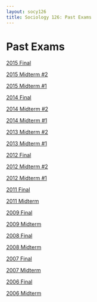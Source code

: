 ```yaml
---
layout: socy126
title: Sociology 126: Past Exams
---
```


# Past Exams

<p><a href="http://nicholaschristakis.net/wp-content/uploads/2015/08/15F.pdf">2015 Final</a></p>
<p><a href="http://nicholaschristakis.net/wp-content/uploads/2015/08/15M2.pdf">2015 Midterm #2</a></p>
<p><a href="http://nicholaschristakis.net/wp-content/uploads/2015/08/15M1.pdf">2015 Midterm #1</a></p>
<p><a href="http://nicholaschristakis.net/wp-content/uploads/2015/02/14F.pdf">2014 Final</a></p>
<p><a href="http://nicholaschristakis.net/wp-content/uploads/2015/02/14M2.pdf">2014 Midterm #2</a></p>
<p><a href="http://nicholaschristakis.net/wp-content/uploads/2015/02/14M1.pdf">2014 Midterm #1</a></p>
<p><a href="http://nicholaschristakis.net/wp-content/uploads/2015/02/13M2.pdf">2013 Midterm #2</a></p>
<p><a href="http://nicholaschristakis.net/wp-content/uploads/2015/02/13M1.pdf">2013 Midterm #1</a></p>
<p><a href="http://nicholaschristakis.net/wp-content/uploads/2015/02/12F.pdf">2012 Final</a></p>
<p><a href="http://nicholaschristakis.net/wp-content/uploads/2015/02/12M2.pdf">2012 Midterm #2</a></p>
<p><a href="http://nicholaschristakis.net/wp-content/uploads/2015/02/12M1.pdf">2012 Midterm #1</a></p>
<p><a href="http://nicholaschristakis.net/wp-content/uploads/2015/02/11F.pdf">2011 Final</a></p>
<p><a href="http://nicholaschristakis.net/wp-content/uploads/2015/02/11M.pdf">2011 Midterm</a></p>
<p><a href="http://nicholaschristakis.net/wp-content/uploads/2015/02/09F.pdf">2009 Final</a></p>
<p><a href="http://nicholaschristakis.net/wp-content/uploads/2015/02/09M.pdf">2009 Midterm</a></p>
<p><a href="http://nicholaschristakis.net/wp-content/uploads/2015/02/08F.pdf">2008 Final</a></p>
<p><a href="http://nicholaschristakis.net/wp-content/uploads/2015/02/08M.pdf">2008 Midterm</a></p>
<p><a href="http://nicholaschristakis.net/wp-content/uploads/2015/02/07F.pdf">2007 Final</a></p>
<p><a href="http://nicholaschristakis.net/wp-content/uploads/2015/02/07M.pdf">2007 Midterm</a></p>
<p><a href="http://nicholaschristakis.net/wp-content/uploads/2015/02/06F.pdf">2006 Final</a></p>
<p><a href="http://nicholaschristakis.net/wp-content/uploads/2015/02/06M.pdf">2006 Midterm</a></p>
